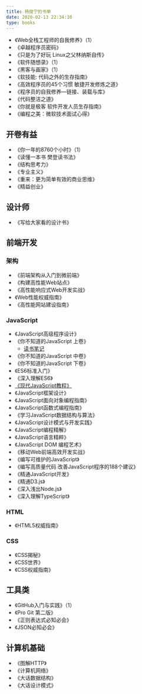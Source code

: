```yaml
---
title: 杨俊宁的书单
date: 2020-02-13 22:34:10
type: books
---
```


- 《Web全栈工程师的自我修养》（1）
- 《卓越程序员密码》
- 《只是为了好玩 Linux之父林纳斯自传》
- 《软件随想录》（1）
- 《黑客与画家》（1）
- 《软技能: 代码之外的生存指南》
- 《高效程序员的45个习惯 敏捷开发修炼之道》
- 《程序员的自我修养—链接、装载与库》
- 《代码整洁之道》
- 《你就是极客 软件开发人员生存指南》
- 《编程之美：微软技术面试心得》

## 开卷有益

- 《你一年的8760个小时》（1）
- 《读懂一本书 樊登读书法》
- 《结构思考力》
- 《专业主义》
- 《重来：更为简单有效的商业思维》
- 《精益创业》

## 设计师

- 《写给大家看的设计书》

## 前端开发

### 架构

- 《前端架构从入门到微前端》
- 《构建高性能Web站点》
- 《高性能响应式Web开发实战》
- 《Web性能权威指南》
- 《高性能网站建设指南》

### JavaScript

- 《JavaScript高级程序设计》
- 《你不知道的JavaScript 上卷》
  - [读书笔记](https://mubu.com/doc/13bnYs-Mq0r)
- 《你不知道的JavaScript 中卷》
- 《你不知道的JavaScript 下卷》
- 《ES6标准入门》
- 《深入理解ES6》
- [《现代JavaScript教程》](https://zh.javascript.info/)
- 《JavaScript框架设计》
- 《JavaScript面向对象编程指南》
- 《JavaScript函数式编程指南》
- 《学习JavaScript数据结构与算法》
- 《JavaScript设计模式与开发实践》
- 《JavaScript编程精解》
- 《JavaScript语言精粹》
- 《JavaScript DOM 编程艺术》
- 《移动Web前端高效开发实战》
- 《编写可维护的JavaScript》
- 《编写高质量代码 改善JavaScript程序的188个建议》
- 《精通JavaScript开发》
- 《精通D3.js》
- 《深入浅出Node.js》
- 《深入理解TypeScript》

### HTML

- 《HTML5权威指南》

### CSS

- 《CSS揭秘》
- 《CSS世界》
- 《CSS权威指南》

## 工具类

- 《GitHub入门与实践》（1）
- 《Pro Git 第二版》
- 《正则表达式必知必会》
- 《JSON必知必会》

## 计算机基础

- 《图解HTTP》
- 《计算机网络》
- 《大话数据结构》
- 《大话设计模式》
